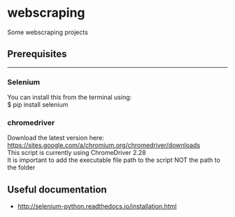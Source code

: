 # webscraping
Some webscraping projects


## Prerequisites 
-----------

### Selenium
You can install this from the terminal using:</br>
$ pip install selenium 

### chromedriver
Download the latest version here: https://sites.google.com/a/chromium.org/chromedriver/downloads </br>
This script is currently using ChromeDriver 2.28</br>
It is important to add the executable file path to the script NOT the  path to the folder


## Useful documentation
* http://selenium-python.readthedocs.io/installation.html


